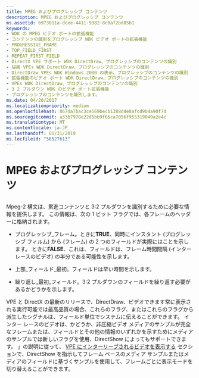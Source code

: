 ```yaml
---
title: MPEG およびプログレッシブ コンテンツ
description: MPEG およびプログレッシブ コンテンツ
ms.assetid: 6973011a-dcee-4411-9382-8c0af2bd85b1
keywords:
- WDK の MPEG ビデオ ポートの拡張機能
- コンテンツの識別をプログレッシブ WDK ビデオ ポートの拡張機能
- PROGRESSIVE_FRAME
- TOP_FIELD_FIRST
- REPEAT_FIRST_FIELD
- DirectX VPE サポート WDK DirectDraw、プログレッシブのコンテンツの識別
- 描画 VPEs WDK DirectDraw、プログレッシブのコンテンツの識別
- DirectDraw VPEs WDK Windows 2000 の表示、プログレッシブのコンテンツの識別
- 拡張機能のビデオ ポート WDK DirectDraw、プログレッシブのコンテンツの識別
- VPEs WDK DirectDraw、プログレッシブのコンテンツの識別
- 3 2 プルダウン WDK のビデオ ポート拡張機能
- プログレッシブのコンテンツを識別します。
ms.date: 04/20/2017
ms.localizationpriority: medium
ms.openlocfilehash: 867da7bac3ce569becb1388d4e8afcd9b4a90f7d
ms.sourcegitcommit: a33b7978e22d5bb9f65ca7056f955319049a2e4c
ms.translationtype: MT
ms.contentlocale: ja-JP
ms.lasthandoff: 01/31/2019
ms.locfileid: "56527613"
---
```

# <a name="mpeg-and-progressive-content"></a>MPEG およびプログレッシブ コンテンツ


## <span id="ddk_mpeg_and_progressive_content_gg"></span><span id="DDK_MPEG_AND_PROGRESSIVE_CONTENT_GG"></span>


Mpeg-2 構文は、累進コンテンツと 3:2 プルダウンを識別するために必要な情報を提供します。 この情報は、次の 1 ビット フラグでは、各フレームのヘッダーに格納されます。

-   プログレッシブ\_フレーム。ときに**TRUE**、同時にインスタント (プログレッシブ フィルム) から (フレーム) の 2 つのフィールドが実際にはことを示します。 ときに**FALSE**、これは、フィールドは、フレーム時間間隔 (インター レースのビデオ) の半分である可能性を示します。

-   上部\_フィールド\_最初。フィールドは早い時間を示します。

-   繰り返し\_最初\_フィールド。3:2 プルダウンのフィールドを繰り返す必要があるかどうかを示します。

VPE と DirectX の最新のリリースで、DirectDraw、ビデオできます常に表示される実行可能では最高品質の場合、これらのフラグ、またはこれらのフラグから派生したシグナルは、フィールド単位でシステムに伝えることができます。 インター レースのビデオは、かどうか、非圧縮ビデオ メディアのサンプルが完全なフレームまたは、フィールドとその他の情報のいずれかを示すためにメディアのサンプルでは新しいフラグを使用、DirectShow によってもサポートできます。 」の説明に従って、 [VPE にインターリーブされるビデオを表示する](displaying-interleaved-video-with-vpe.md) セクションで、DirectShow を指示してフレーム ベースのメディア サンプルまたはメディアのフィールドに基づくサンプルを使用して、フレームごとに表示モードを切り替えることができます。

 

 





